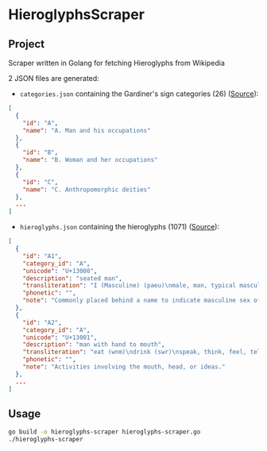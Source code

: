 # HieroglyphsScraper

## Project

Scraper written in Golang for fetching Hieroglyphs from Wikipedia

2 JSON files are generated:
- `categories.json` containing the Gardiner's sign categories (26) ([Source](https://en.wikipedia.org/wiki/Gardiner%27s_sign_list)):

```json
[
  {
    "id": "A",
    "name": "A. Man and his occupations"
  },
  {
    "id": "B",
    "name": "B. Woman and her occupations"
  },
  {
    "id": "C",
    "name": "C. Anthropomorphic deities"
  },
  ...
]
```

- `hieroglyphs.json` containing the hieroglyphs (1071) ([Source](https://en.wikipedia.org/wiki/List_of_Egyptian_hieroglyphs)):

```json
[
  {
    "id": "A1",
    "category_id": "A",
    "unicode": "U+13000",
    "description": "seated man",
    "transliteration": "I (Masculine) (paeu)\nmale, man, typical masculine role, son, courtier (Masculine)",
    "phonetic": "",
    "note": "Commonly placed behind a name to indicate masculine sex of named person."
  },
  {
    "id": "A2",
    "category_id": "A",
    "unicode": "U+13001",
    "description": "man with hand to mouth",
    "transliteration": "eat (wnm)\ndrink (swr)\nspeak, think, feel, tell (sdjd)\nrefrain from speech (gr) advise/counsel (kAj)\nlove (mrj)",
    "phonetic": "",
    "note": "Activities involving the mouth, head, or ideas."
  },
  ...
]
```

## Usage

```bash
go build -o hieroglyphs-scraper hieroglyphs-scraper.go
./hieroglyphs-scraper
```
